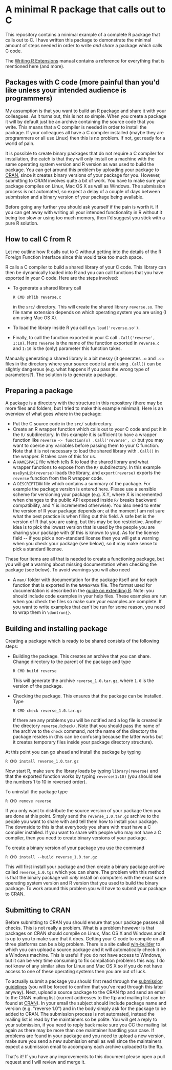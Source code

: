 # A minimal R package that calls out to C

This repository contains a minimal example of a complete R package that calls
out to C.  I have written this package to demonstrate the minimal amount of
steps needed in order to write *and share* a package which calls C code.

The [Writing R Extensions][manual] manual contains a reference for everything
that is mentioned here (and more).


## Packages with C code (more painful than you'd like unless your intended audience is programmers)

My assumption is that you want to build an R package and share it with your
colleagues.  As it turns out, this is not so simple.  When you create a package
it will by default just be an archive containing the source code that you
write.  This means that a C compiler is needed in order to install the
package.  If your colleagues all have a C compiler installed (maybe they are
programmers or all use Linux) then this is no problem.  If not, get ready for a
world of pain.

It is possible to create binary packages that do not require a C compiler for
installation, the catch is that they will only install on a machine with the
same operating system version and R version as was used to build the package.
You can get around this problem by uploading your package to [CRAN][cran],
since it creates binary versions of your package for you.  However,
submitting to CRAN involves quite a bit of work.  You have to make sure your
package compiles on Linux, Mac OS X as well as Windows.  The submission process
is not automated, so expect a delay of a couple of days between submission and
a binary version of your package being available.

Before going any further you should ask yourself if the pain is worth it.  If
you can get away with writing all your intended functionality in R without it
being too slow or using too much memory, then I'd suggest you stick with a pure
R solution.

## How to call C from R

Let me outline how R calls out to C without getting into the details of the R
Foreign Function Interface since this would take too much space.

R calls a C compiler to build a shared library of your C code.  This library
can then be dynamically loaded into R and you can call functions that you have
exported in your C code.  Here are the steps involved:

-   To generate a shared library call

        R CMD shlib reverse.c
    
    in the `src/` directory.  This will create the shared library `reverse.so`.
    The file name extension depends on which operating system you are using (I
    am using Mac OS X).
-   To load the library inside R you call `dyn.load('reverse.so')`.  
-   Finally, to call the function exported in your C call `.Call('reverse',
    1:10)`.  Here `reverse` is the name of the function exported in `reverse.c`
    and `1:10` is the (only) parameter this function takes.

Manually generating a shared library is a bit messy (it generates `.o` and
`.so` files in the directory where your source code is) and using `.Call()`
can be slightly dangerous (e.g. what happens if you pass the wrong type of
parameters?).  The solution is to generate a package.

## Preparing a package

A package is a directory with the structure in this repository (there may be
more files and folders, but I tried to make this example minimal).  Here is an
overview of what goes where in the package:

-   Put the C source code in the `src/` subdirectory.
-   Create an R wrapper function which calls out to your C code and put it in
    the `R/` subdirectory.  In this example it is sufficient to have a wrapper
    function like `reverse <- function(x) .Call('reverse', x)` but you may want
    to coerce any variables before passing them to your C function.  Note that
    it is not necessary to load the shared library with `.Call()` in the
    wrapper.  R takes care of this for us.
-   A `NAMESPACE` file which tells R to load the shared library and what
    wrapper functions to expose from the `R/` subdirectory.  In this example
    `useDynLib(reverse)` loads the library, and `export(reverse)` exports the
    `reverse` function from the R wrapper code.
-   A `DESCRIPTION` file which contains a summary of the package.  For example
    the package version is entered here.  Please use a sensible scheme for
    versioning your package (e.g. X.Y, where X is incremented when changes to
    the public API exposed inside `R/` breaks backward compatibility, and Y is
    incremented otherwise).  You also need to enter the version of R your
    package depends on; at the moment I am not sure what the best practice is
    when filling out this field.  A safe bet is the version of R that you are
    using, but this may be too restrictive.  Another idea is to pick the lowest
    version that is used by the people you are sharing your package with (if
    this is known to you).  As for the license field -- if you pick a
    non-standard license then you will get a warning when you check your
    package (see below), so it may make sense to pick a standard license.

These four items are all that is needed to create a functioning package, but
you will get a warning about missing documentation when checking the package
(see below).  To avoid warnings you will also need

-   A `man/` folder with documentation for the package itself and for each
    function that is exported in the `NAMESPACE` file.  The format used for
    documentation is described in the [guide on extending R][manual].  Note:
    you should include code examples in your help files.  These examples are
    run when you check the files so make sure your examples are complete.  If
    you want to write examples that can't be run for some reason, you need to
    wrap them in `\dontrun{}`.

## Building and installing package

Creating a package which is ready to be shared consists of the following steps:

-   Building the package.  This creates an archive that you can share.  Change
    directory to the parent of the package and type
    
        R CMD build reverse

    This will generate the archive `reverse_1.0.tar.gz`, where `1.0` is the
    version of the package.
-   Checking the package.  This ensures that the package can be installed.
    Type
    
        R CMD check reverse_1.0.tar.gz
        
    If there are any problems you will be notified and a log file is created in
    the directory `reverse.Rcheck/`.  Note that you should pass the name of the
    archive to the `check` command, *not* the name of the directory the package
    resides in (this can be confusing because the latter works but it creates
    temporary files inside your package directory structure).

At this point you can go ahead and install the package by typing

    R CMD install reverse_1.0.tar.gz
    
Now start R, make sure the library loads by typing `library(reverse)` and that
the exported function works by typing `reverse(1:10)` (you should see the
numbers 1 to 10 in reversed order).

To uninstall the package type

    R CMD remove reverse

If you only want to distribute the source version of your package then you are
done at this point.  Simply send the `reverse_1.0.tar.gz` archive to the people
you want to share with and tell them how to install your package.  The downside
to this is that everybody you share with *must* have a C compiler installed.
If you want to share with people who may not have a C compiler, then you need
to create binary versions of your package.

To create a binary version of your package you use the command

    R CMD install --build reverse_1.0.tar.gz
    
This will first install your package and then create a binary package archive
called `reverse_1.0.tgz` which you can share.  The problem with this method is
that the binary package will *only* install on computers with the exact same
operating system version and R version that you used to build the binary
package.  To work around this problem you will have to submit your package to
CRAN.

## Submitting to CRAN

Before submitting to CRAN you should ensure that your package passes all
checks.  This is not really a problem.  What is a problem however is that
packages on CRAN should compile on Linux, Mac OS X and Windows and it is up to
you to make sure that it does.  Getting your C code to compile on all three
platforms can be a big problem.  There is a site called
[win-builder][win-builder] to which you can upload a source package and it will
automatically check it on a Windows machine.  This is useful if you do not have
access to Windows, but it can be very time consuming to fix compilation
problems this way.  I do not know of any similar sites for Linux and Mac OS X
so if you do not have access to one of these operating systems then you are out
of luck.

To actually submit a package you should first read through the [submission
guidelines][submit] (you will be forced to confirm that you've read through
this later anyway).  Next, upload a source package to the CRAN ftp and send an
email to the CRAN mailing list (current addresses to the ftp and mailing list
can be found at [CRAN][cran]).  In your email the subject should include
package name and version (e.g. "reverse 1.0") and in the body simply ask for
the package to be added to CRAN.  The submission process is not automated,
instead the mailing list is read by the maintainers so be polite.  You will get
a reply to your submission, if you need to reply back make sure you CC the
mailing list again as there may be more than one maintainer handling your case.
If problems are found in your package and you need to upload a new version,
make sure you send a new submission email as well since the maintainers expect
a submission email to accompany each archive uploaded to the ftp.

That's it!  If you have any improvements to this document please open a pull
request and I will review and merge it.

[win-builder]: http://win-builder.r-project.org/
[cran]: http://cran.r-project.org/
[manual]: http://cran.r-project.org/doc/manuals/R-exts.html
[submit]: http://CRAN.R-project.org/web/packages/policies.html
